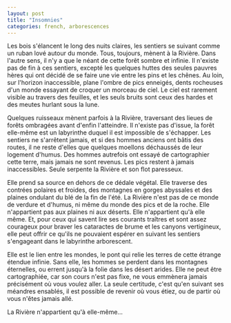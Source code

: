 ```yaml
---
layout: post
title: "Insomnies"
categories: french, arborescences
---
```


Les bois s'élancent le long des nuits claires, les sentiers se suivant comme un ruban lové autour du monde. Tous, toujours, mènent à la Rivière. Dans l'autre sens, il n'y a que le néant de cette forêt sombre et infinie. Il n'existe pas de fin à ces sentiers, excepté les quelques huttes des seules pauvres hères qui ont décidé de se faire une vie entre les pins et les chênes. Au loin, sur l'horizon inaccessible, plane l'ombre de pics enneigés, dents rocheuses d'un monde essayant de croquer un morceau de ciel. Le ciel est rarement visible au travers des feuilles, et les seuls bruits sont ceux des hardes et des meutes hurlant sous la lune. 

Quelques ruisseaux mènent parfois à la Rivière, traversant des lieues de forêts ombragées avant d'enfin l'atteindre. Il n'existe pas d'issue, la forêt elle-même est un labyrinthe duquel il est impossible de s'échapper. Les sentiers ne s'arrêtent jamais, et si des hommes anciens ont bâtis des routes, il ne reste d'elles que quelques moellons déchaussés de leur logement d'humus. Des hommes autrefois ont essayé de cartographier cette terre, mais jamais ne sont revenus. Les pics restent à jamais inaccessibles. Seule serpente la Rivière et son flot paresseux.

Elle prend sa source en dehors de ce dédale végétal. Elle traverse des contrées polaires et froides, des montagnes en gorges abyssales et des plaines ondulant du blé de la fin de l'été. La Rivière n'est pas de ce monde de verdure et d'humus, ni même du monde des pics et de la roche. Elle n'appartient pas aux plaines ni aux déserts. Elle n'appartient qu'à elle même. Et, pour ceux qui savent lire ses courants traîtres et sont assez courageux pour braver les cataractes de brume et les canyons vertigineux, elle peut offrir ce qu'ils ne pouvaient espérer en suivant les sentiers s'engageant dans le labyrinthe arborescent. 

Elle est le lien entre les mondes, le pont qui relie les terres de cette étrange étendue infinie. Sans elle, les hommes se perdent dans les montagnes éternelles, ou errent jusqu'à la folie dans les désert arides. Elle ne peut être cartographiée, car son cours n'est pas fixe, ne vous emmènera jamais précisément où vous voulez aller. La seule certitude, c'est qu'en suivant ses méandres ensablés, il est possible de revenir où vous étiez, ou de partir où vous n'êtes jamais allé.

La Rivière n'appartient qu'à elle-même...